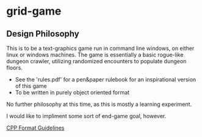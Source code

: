 # grid-game

## Design Philosophy

This is to be a text-graphics game run in command line windows, on either linux or windows machines.
The game is essentially a basic rogue-like dungeon crawler, utilizing randomized encounters to populate dungeon floors.
- See the 'rules.pdf' for a pen&paper rulebook for an inspirational version of this game
- To be written in purely object oriented format

No further philosophy at this time, as this is mostly a learning experiment.

I would like to impliment some sort of end-game goal, however.

[CPP Format Guidelines](https://github.com/frawst/grid-game)

